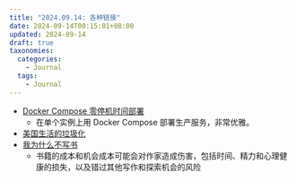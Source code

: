 ```yaml
---
title: "2024.09.14: 各种链接"
date: 2024-09-14T00:15:01+08:00
updated: 2024-09-14
draft: true
taxonomies:
  categories:
    - Journal
  tags:
    - Journal
---
```


- [Docker Compose 零停机时间部署](https://github.com/hadijaveed/docker-compose-anywhere)
  - 在单个实例上用 Docker Compose 部署生产服务，非常优雅。
- [美国生活的垃圾化](https://www.nytimes.com/2024/09/05/opinion/entertainment-junk-psychology.html)
- [我为什么不写书](https://gwern.net/book-writing)
  - 书籍的成本和机会成本可能会对作家造成伤害，包括时间、精力和心理健康的损失，以及错过其他写作和探索机会的风险
